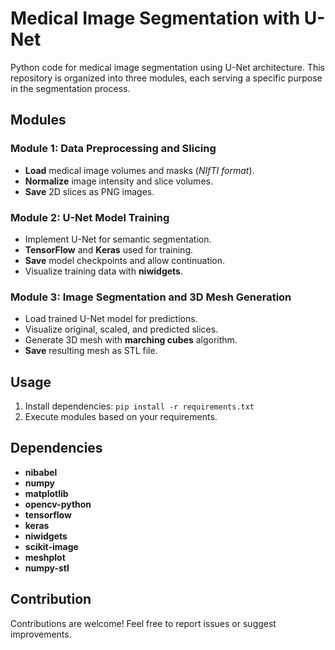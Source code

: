 # Medical Image Segmentation with U-Net

Python code for medical image segmentation using U-Net architecture. This repository is organized into three modules, each serving a specific purpose in the segmentation process.

## Modules

### Module 1: Data Preprocessing and Slicing
- **Load** medical image volumes and masks (*NIfTI format*).
- **Normalize** image intensity and slice volumes.
- **Save** 2D slices as PNG images.

### Module 2: U-Net Model Training
- Implement U-Net for semantic segmentation.
- **TensorFlow** and **Keras** used for training.
- **Save** model checkpoints and allow continuation.
- Visualize training data with **niwidgets**.

### Module 3: Image Segmentation and 3D Mesh Generation
- Load trained U-Net model for predictions.
- Visualize original, scaled, and predicted slices.
- Generate 3D mesh with **marching cubes** algorithm.
- **Save** resulting mesh as STL file.

## Usage
1. Install dependencies: `pip install -r requirements.txt`
2. Execute modules based on your requirements.

## Dependencies
- **nibabel**
- **numpy**
- **matplotlib**
- **opencv-python**
- **tensorflow**
- **keras**
- **niwidgets**
- **scikit-image**
- **meshplot**
- **numpy-stl**

## Contribution
Contributions are welcome! Feel free to report issues or suggest improvements.
